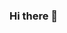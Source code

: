 ### Hi there 👋

<!--
**charlestephen/charlestephen** is a ✨ _special_ ✨ repository because its `README.md` (this file) appears on your GitHub profile.

Here are some ideas to get you started:

- 🔭 I’m currently working on ...
- 🌱 I’m currently learning home automation, among other things.
- 👯 I’m looking to collaborate on ...
- 🤔 I’m looking for help with ...
- 💬 Ask me about ...
- 📫 How to reach me: email is best
- 😄 Pronouns: he/him/him
- ⚡ Fun fact: ...
-->

